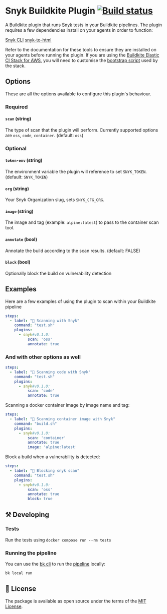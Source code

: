 # Snyk Buildkite Plugin [![Build status](https://badge.buildkite.com/1d5cd674308d9572db45ebcb52aec5a32fd38b6763c3705b42.svg)](https://buildkite.com/buildkite/plugins-snyk)

A Buildkite plugin that runs [Snyk](https://snyk.io) tests in your Buildkite pipelines. The plugin requires a few dependencies install on your agents in order to function:

[Snyk CLI](https://docs.snyk.io/snyk-cli/getting-started-with-the-snyk-cli)
[snyk-to-html](https://docs.snyk.io/snyk-cli/scan-and-maintain-projects-using-the-cli/cli-tools/snyk-to-html)

Refer to the documentation for these tools to ensure they are installed on your agents before running the plugin. If you are using the [Buildkite Elastic CI Stack for AWS](https://buildkite.com/docs/agent/v3/elastic-ci-aws/elastic-ci-stack-overview), you will need to customise the [bootstrap script](https://buildkite.com/docs/agent/v3/elastic-ci-aws/elastic-ci-stack-overview) used by the stack.

## Options

These are all the options available to configure this plugin's behaviour.

### Required

#### `scan` (string)

The type of scan that the plugin will perform. Currently supported options are `oss`, `code`, `container`. (default: `oss`)

### Optional

#### `token-env` (string)
The environment variable the plugin will reference to set `SNYK_TOKEN`. (default: `SNYK_TOKEN`)

#### `org` (string)
Your Snyk Organization slug, sets `SNYK_CFG_ORG`.

#### `image` (string)
The image and tag (example: `alpine:latest`) to pass to the container scan tool.

#### `annotate` (bool)
Annotate the build according to the scan results. (default: FALSE)

#### `block` (bool)
Optionally block the build on vulnerability detection


## Examples

Here are a few examples of using the plugin to scan within your Buildkite pipeline

```yaml
steps:
  - label: "🔎 Scanning with Snyk"
    command: "test.sh"
    plugins:
      - snyk#v0.1.0:
          scan: 'oss'
          annotate: true

```

### And with other options as well

```yaml
steps:
  - label: "🔎 Scanning code with Snyk"
    command: "test.sh"
    plugins:
      - snyk#v0.1.0:
          scan: 'code'
          annotate: true
```


Scanning a docker container image by image name and tag:

```yaml
steps:
  - label: "🔎 Scanning container image with Snyk"
    command: "build.sh"
    plugins:
      - snyk#v0.1.0:
          scan: 'container'
          annotate: true
          image: 'alpine:latest'

```

Block a build when a vulnerability is detected:

```yaml
steps:
  - label: "🔎 Blocking snyk scan"
    command: "test.sh"
    plugins:
      - snyk#v0.1.0:
          scan: 'oss'
          annotate: true
          block: true
```

## ⚒ Developing

### Tests

Run the tests using `docker compose run --rm tests`

### Running the pipeline
You can use the [bk cli](https://github.com/buildkite/cli) to run the [pipeline](.buildkite/pipeline.yml) locally:

```bash
bk local run
```

## 📜 License

The package is available as open source under the terms of the [MIT License](https://opensource.org/licenses/MIT).
